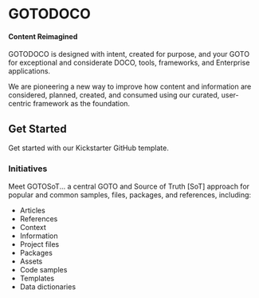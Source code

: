 # GOTODOCO

#### Content Reimagined

GOTODOCO is designed with intent, created for purpose, and your GOTO for exceptional and considerate DOCO, tools, frameworks, and Enterprise applications.

We are pioneering a new way to improve how content and information are considered, planned, created, and consumed using our curated, user-centric framework as the foundation.

## Get Started

Get started with our Kickstarter GitHub template.

### Initiatives

Meet GOTOSoT... a central GOTO and Source of Truth [SoT] approach for popular and common samples, files, packages, and references, including:

- Articles
- References
- Context
- Information
- Project files
- Packages
- Assets
- Code samples
- Templates
- Data dictionaries
